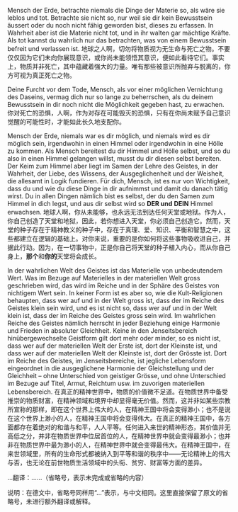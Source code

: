 Mensch der Erde, betrachte niemals die Dinge der Materie so, als wäre sie leblos und tot. Betrachte sie nicht so, nur weil sie dir kein Bewusstsein äussert oder du noch nicht fähig geworden bist, dieses zu erfassen. In Wahrheit aber ist die Materie nicht tot, und in ihr walten gar mächtige Kräfte. Als tot kannst du wahrlich nur das betrachten, was von einem Bewusstsein befreit und verlassen ist.
地球之人啊，切勿将物质视为无生命与死亡之物。不要仅仅因为它们未向你展现意识，或你尚未能领悟其意识，便如此看待它们。事实上，物质并非死亡，其中蕴藏着强大的力量。唯有那些被意识所抛弃与脱离的，你方可视为真正死亡之物。

Deine Furcht vor dem Tode, Mensch, als vor einer möglichen Vernichtung des Daseins, vermag dich nur so lange zu beherrschen, als du deinem Bewusstsein in dir noch nicht die Möglichkeit gegeben hast, zu erwachen.
你对死亡的恐惧，人啊，作为对存在可能毁灭的恐惧，只有在你尚未赋予自己意识觉醒的可能性时，才能如此长久地支配你。

Mensch der Erde, niemals war es dir möglich, und niemals wird es dir möglich sein, irgendwohin in einen Himmel oder irgendwohin in eine Hölle zu kommen. Als Mensch bereitest du dir Himmel und Hölle selbst, und so du also in einen Himmel gelangen willst, musst du dir diesen selbst bereiten. Der Keim zum Himmel aber liegt im Samen der Lehre des Geistes, in der Wahrheit, der Liebe, des Wissens, der Ausgeglichenheit und der Weisheit, die allesamt in Logik fundieren. Für dich, Mensch, ist es nur von Wichtigkeit, dass du und wie du diese Dinge in dir aufnimmst und damit du danach tätig wirst. Du in allen Dingen nämlich bist es selbst, der du den Samen zum Himmel in dich legst, und aus dir selbst wird so **DER und** **DEIN** Himmel erwachsen.
地球人啊，你从未能够，也永远无法到达任何天堂或地狱。作为人，你自己创造了天堂和地狱，因此，若你想进入天堂，你必须自己创造它。然而，天堂的种子存在于精神教义的种子中，存在于真理、爱、知识、平衡和智慧之中，这些都建立在逻辑的基础上。对你来说，重要的是你如何将这些事物吸收进自己，并据此行动。因为，在一切事物中，正是你自己将天堂的种子植入内心，而从你自己身上，**那个**和**你的**天堂将会成长。

In der wahrlichen Welt des Geistes ist das Materielle von unbedeutendem Wert. Was im Bezuge auf Materielles in der materiellen Welt gross geschrieben wird, das wird im Reiche und in der Sphäre des Geistes von nichtigem Wert sein. In keiner Form ist es aber so, wie die Kult-Religionen behaupten, dass wer auf und in der Welt gross ist, dass der im Reiche des Geistes klein sein wird, und es ist nicht so, dass wer auf und in der Welt klein ist, dass der im Reiche des Geistes gross sein wird. Im wahrlichen Reiche des Geistes nämlich herrscht in jeder Beziehung einige Harmonie und Frieden in absoluter Gleichheit. Keine in den Jenseitsbereich hinübergewechselte Geistform gilt dort mehr oder minder, so es nicht ist, dass wer auf der materiellen Welt der Erste ist, dort der Kleinste ist, und dass wer auf der materiellen Welt der Kleinste ist, dort der Grösste ist. Dort im Reiche des Geistes, im Jenseitsbereiche, ist jegliche Lebensform eingeordnet in die ausgeglichene Harmonie der Gleichstellung und der Gleichheit – ohne Unterschied von geistiger Grösse, und ohne Unterschied im Bezuge auf Titel, Armut, Reichtum usw. im zuvorigen materiellen Lebensbereich.
在真正的精神世界中，物质的价值微不足道。在物质世界中备受推崇的物质财富，在精神领域和境界中却显得毫无价值。然而，这并非如某些宗教所宣称的那样，即在这个世界上伟大的人，在精神王国中将会变得渺小；也不是说在这个世界上渺小的人，在精神王国中将会变得伟大。在真正的精神王国中，各方面都存在着绝对的和谐与和平，人人平等。任何进入来世的精神形态，其价值并无高低之分，并非在物质世界中位居首位的人，在精神世界中就会变得最渺小；也并非在物质世界中最为渺小的人，在精神世界中就会变得最伟大。在精神王国中，在来世领域里，所有的生命形式都被纳入到平等和谐的秩序中——无论精神上的伟大与否，也无论在前世物质生活领域中的头衔、贫穷、财富等方面的差异。

…翻译：……（省略号，表示未完成或省略的内容）

说明：在德文中，省略号同样用“…”表示，与中文相同。这里直接保留了原文的省略号，未进行额外翻译或解释。

